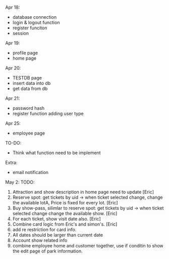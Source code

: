 Apr 18:
- database connection
- login & logout function
- register funciton
- session 

Apr 19:
- profile page
- home page

Apr 20:
- TESTDB page
- insert data into db
- get data from db

Apr 21:
- password hash
- register function adding user type

Apr 25:
- employee page

TO-DO:
- Think what function need to be implement


Extra:
- email notification

May 2:
TODO:
1. Attraction and show description in home page need to update [Eric]
2. Reserve spot: get tickets by uid -> when ticket selected change, change the available lotA, Price is fixed for every lot. [Eric]
2. Buy show-pass, silimlar to reserve spot: get tickets by uid -> when ticket selected change change the available show. [Eric]
3. For each ticket, show visit date also. [Eric]
4. Combine card logic from Eric's and simon's. [Eric]
5. add re restriction for card info.
6. All dates should be larger than current date
7. Account show related info
8. combine employee home and customer together, use if conditin to show the edit page of park information.

